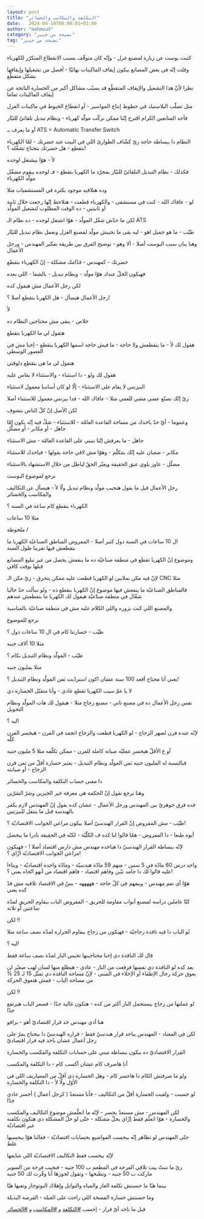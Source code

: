 ```yaml
---
layout: post
title: "التكلفة والمكاسب والخسائر"
date:   2024-04-10T00:00:01+03:00
author: "mahmoud"
category: "نصيحة من خبير"
tag: "نصيحة من خبير"
---
```



كتبت بوست عن زيارة لمصنع غزل - وإنّه كان متوقّف بسبب
الانقطاع المتكرّر للكهرباء

وقلت إنّه في بعض المصانع بيكون إيقاف الماكينات
نهائيّا - أفضل من تشغيلها وإيقافها بشكل
متقطّع

نظرا لأنّ هذا التشغيل والإيقاف المتقطّع قد يسبّب مشاكل أكبر
من الخسارة الناتجة عن إيقاف الماكينات تماما

مثل تصلّب البلاستيك في خطوط إنتاج المواسير - أو انقطاع
الخيوط في ماكينات الغزل




فأحد المتابعين الكرام اقترح إنّنا ممكن نركّب مولّد كهرباء -
ونظام تبديل تلقائيّ للتيّار

أو ما يعرف بـ ATS = Automatic Transfer Switch




النظام دا ببساطة حاجة زيّ كشّاف الطوارئ اللي في البيت عند
حضرتك - لمّا الكهرباء بتقطع - هل حضرتك بتحتاج تشغّله ؟!

لأ - هوّا بيشتغل لوحده




فكذلك - نظام التبديل التلقائيّ للتيّار بمجرّد ما الكهربا
بتقطع - فـ لوحده بيقوم مشغّل مولّد الكهرباء




وده هتلاقيه موجود بكثرة في المستشفيات مثلا

لو - عافاك الله - كنت في مستشفى - والكهرباء قطعت -
هتلاحظ إنّها رجعت خلال ثانية أو ثانيتين - ده الوقت المطلوب لتشغيل
المولّد

لكن ما حدّش شغّل المولّد - هوّا اشتغل لوحده - ده نظام
الـ ATS




طيّب - ما هو جميل اهو - ليه بقى ما نجيبش مولّد لمصنع الغزل
ونعمل نظام تبديل للتيّار




وهنا يبان سبب البوست أصلا - ألا وهو - توضيح الفرق بين
طريقة تفكير المهندس - ورجل الأعمال




حضرتك - كمهندس - قدّامك مشكلة - إنّ الكهرباء بتقطع

فهيكون الحلّ عندك هوّا مولّد - ونظام تبديل - بالشفا - اللي
بعده




لكن رجل الأعمال مش هيقول كده

رجل الأعمال هيسأل - هل الكهربا بتقطع أصلا ؟!

لأ

خلاص - يبقى مش محتاجين النظام ده




هتقول لي ما الكهربا بتقطع

هقول لك لأ - ما بتقطعش ولا حاجة - ما فيش حاجة اسمها
الكهربا بتقطع - إحنا مش في العصور الوسطى




هتقول لي ما هي بتقطع دلوقتي

هقول لك ولو - دا استثناء - والاستثناء لا يقاس
عليه




البيزنس لا يقام على الاستثناء - إلّا لو كان أساسا معمول
لاستثناء

زيّ إنّك تصنّع عصى مشي للعمي مثلا - عافاك الله - فدا بيزنس
معمول للاستثناء أصلا

لكن الأصل إنّ كلّ الناس بتشوف




وعموما - أيّ حدّ ياخدك من مساحة القاعدة العامّة -
للاستثناء - شكّ فيه إنّه يكون إمّا جاهل - أو مكابر - أو مضلّل

جاهل - ما يعرفش إنّنا بنبني على القاعدة العامّة - مش
الاستثناء

مكابر - صعبان عليه إنّك بتتكلّم - وهوّا مش لاقي حاجة
يقولها - فياخدك للاستثناء

مضلّل - عاوز يلوي عنق الحقيقة ويغيّر الحقّ لباطل من خلال
الاستشهاد بالاستثناء




نرجع لموضوع البوست




رجل الأعمال قبل ما يقول هنجيب مولّد ونظام تبديل ولّا لأ -
هيسأل عن التكاليف والمكاسب والخسائر




الكهرباء بتقطع كام ساعة في السنة ؟

مثلا 10 ساعات




ملحوظة /

ال 10 ساعات في السنة دول كتير أصلا - المفروض المناطق
الصناعيّة الكهربا ما بتقطعش فيها تقريبا طول السنة

وموضوع إنّ الكهربا تقطع في منطقة صناعيّة ده ما ينفعش يحصل
من غير تبليغ المصانع قبلها بوقت كافي

لإنّ فيه مكن بملايين لو الكهربا قطعت عليه ممكن يتحرق - زيّ
مكن الـ CNC مثلا




فالمناطق الصناعيّة ما ينفعش فيها موضوع إنّ الكهربا بتقطع
ده - ولو سألت حدّ حاليا شغّال في منطقة صناعيّة هيقول لك الكهربا ما بتقطعش
عندهم

والمصنع اللي كنت بزوره واللي الكلام عليه مش في منطقة
صناعيّة بالمناسبة




نرجع للموضوع

طيّب - خسارتنا كام في ال 10 ساعات دول ؟

مثلا 10 آلاف جنيه

طيّب - المولّد ونظام التبديل بكام ؟

مثلا بمليون جنيه




يعني أنا محتاج أقعد 100 سنة عشان اكون استردّيت ثمن المولّد
ونظام التبديل ؟!

لا يا عمّ سيب الكهربا تقطع عادي - وأنا متقبّل الخسارة
دي




نفس رجل الأعمال ده في مصنع تاني - مصنع زجاج مثلا - هيقول
لك هات المولّد ونظام التحويل




ليه ؟!

لإنّه عنده فرن لصهر الزجاج - لو الكهربا قطعت والزجاج
اتجمد في الفرن - هيخسر الفرن كلّه

أو ع الأقلّ هيخسر عمليّة صيانة كاملة للفرن - ممكن تكلّفه
مثلا 5 مليون جنيه




فبالنسبة له المليون جنيه ثمن المولّد ونظام التبديل -
يعتبر خسارة أقلّ من ثمن فرن الزجاج - أو صيانته

دا معنى حساب التكلفة والمكاسب والخسائر




وهنا نرجع نقول إنّ الحكمة هي معرفة خير الخيرين وشرّ
الشرّين




فده فرق جوهريّ بين المهندس ورجل الأعمال - عشان كده بقول
إنّ المهندس لازم يكفر بالهندسة قبل ما ينتقل للبيزنس




طيّب - مش المفروض إنّ القرار الهندسيّ أصلا بيكون مراعي
الجوانب الاقتصاديّة ؟!

أيوه طبعا - دا المفروض - همّا قالوا لنا كده ف الكلّيّة -
لكنّه في الحقيقة نادرا ما بيحصل




لإنّه ببساطة القرار الهندسيّ دا هياخده مهندس مش دارس
اقتصاد أصلا ! - فهيكون مراعي الجوانب الاقتصاديّة ازّاي ؟!

واحد درس 60 مادّة في 5 سنين - منهم 59 مادّة هندسيّة - ومادّة
واحدة اقتصاديّة - وبناءا عليه قالوا لك دا جامد تنّين وفاهم اقتصاد - فاهم
اقتصاد من أنهو اتّجاه يعني ؟!




هوّا أي نعم مهندس - وبيفهم في كلّ حاجة - هههههه - بسّ في
الاقتصاد تلاقيه مش قدّ كده يعني




كنّا عاملين دراسة لمصنع أبواب مقاومة للحريق - المفروض
الباب بيقاوم الحريق لمدّة ساعتين أو تلاتة




لكن !!

لو الباب دا فيه نافذة زجاجيّة - فهتكون من زجاج بيقاوم
الحرارة لمدّة نصف ساعة مثلا




ليه ؟!

قال لك النافذة دي إحنا محتاجينها تحبس النار لمدّة نصف
ساعة فقط

بعد كده لو النافذة دي نفسها فرقعت من النار - عادي -
هيطلع منها لسان لهب صغيّر لن يعوق حركة رجال الإطفاء أو الإخلاء في
المبنى - لإنّ مساحة النافذة دي تمثّل 15 لـ 25 % من مساحة الباب - فمش هتعوق
الحركة




لكن !!

لو عملتها من زجاج بيستحمل النار أكتر من كده - هتكون
غالية جدّا - فسعر الباب هيرتفع جدّا




هنا آدي مهندس خد قرار اقتصاديّ أهو - برافو

لكن في المعتاد - المهندس بياخد قرار هندسيّ فقط - قراره
الهندسيّ دا بيحتاج يمرّ على رجل أعمال عشان ياخد فيه قرار اقتصاديّ




القرار الاقتصاديّ ده بيكون ببساطة مبني على حسابات التكلفة
والمكسب والخسارة

أنا هاصرف كام عشان أكسب كام - دا التكلفة والمكسب

ولو ما صرفتش الكام دا هاخسر كام - وهل الخسارة دي أقلّ من
المصاريف اللي في الأوّل ولّا لأ - دا التكلفة والخسارة




لو حسبت - ولقيت الخسارة أقلّ من التكاليف - فأنا مستعدّ (
كرجل أعمال ) أخسر عادي جدّا




لكن المهندس - مش مستعدّ يخسر - لإنّه ما اتعلّمش موضوع
التكاليف والمكسب والخسارة - هوّا اتعلّم فقط إزّاي يحلّ مشكلة - حتّى لو حلّ
المشكلة دي هتكون تكلفته غير اقتصاديّة




حتّى المهندس لو تظاهر إنّه بيحسب المواضيع بحسابات
اقتصاديّة - فغالبا هوّا بيحسبها غلط

لإنّه بيحسب فقط التكاليف الاقتصاديّة اللي شايفها




زيّ ما ستّ بيت تلاقي الفرخة في المطعم ب 100 جنيه - فتجيب
فرخة من السوبر ماركت ب 50 جنيه - وتطبخها - وتقول لجوزها أنا وفّرت لك 50
جنيه




بينما هيّا ما حسبتش تكلفة الغاز والمياه والتوابل وإهلاك
البوتوجاز وتعبها هيّا

وما حسبتش خسارة الفسحة اللي راحت على العيلة - الفرصة
البديلة




قبل ما تاخد أيّ قرار - إحسب
[<u>\#التكلفة</u>](https://www.facebook.com/hashtag/%D8%A7%D9%84%D8%AA%D9%83%D9%84%D9%81%D8%A9?__eep__=6&__cft__%5b0%5d=AZXbgxkuF0fvevmea7i7kaGN_tefzHARNlVcqUNAwuBkHoMFRjWasQ-gM7g0NHbDmpe8ZBYJTVJLViIA-hL7-Dj64M7W8q6Cn-w61kFTi5uPxkDi-AygzQiTnSexM9d1GBKH_vMj8p-iW_GpRm7Pkr-ECqPxVYi_mjTECnF6i2y7UFANLm_KUZo-eKn8PBmih2Q&__tn__=*NK-R)
و
[<u>\#المكاسب</u>](https://www.facebook.com/hashtag/%D8%A7%D9%84%D9%85%D9%83%D8%A7%D8%B3%D8%A8?__eep__=6&__cft__%5b0%5d=AZXbgxkuF0fvevmea7i7kaGN_tefzHARNlVcqUNAwuBkHoMFRjWasQ-gM7g0NHbDmpe8ZBYJTVJLViIA-hL7-Dj64M7W8q6Cn-w61kFTi5uPxkDi-AygzQiTnSexM9d1GBKH_vMj8p-iW_GpRm7Pkr-ECqPxVYi_mjTECnF6i2y7UFANLm_KUZo-eKn8PBmih2Q&__tn__=*NK-R)
و
[<u>\#الخسائر</u>](https://www.facebook.com/hashtag/%D8%A7%D9%84%D8%AE%D8%B3%D8%A7%D8%A6%D8%B1?__eep__=6&__cft__%5b0%5d=AZXbgxkuF0fvevmea7i7kaGN_tefzHARNlVcqUNAwuBkHoMFRjWasQ-gM7g0NHbDmpe8ZBYJTVJLViIA-hL7-Dj64M7W8q6Cn-w61kFTi5uPxkDi-AygzQiTnSexM9d1GBKH_vMj8p-iW_GpRm7Pkr-ECqPxVYi_mjTECnF6i2y7UFANLm_KUZo-eKn8PBmih2Q&__tn__=*NK-R)
